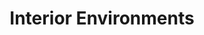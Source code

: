 ---
title: "Interior Environments"
url: /denver/interior-environments/
shop: interior decoration
---